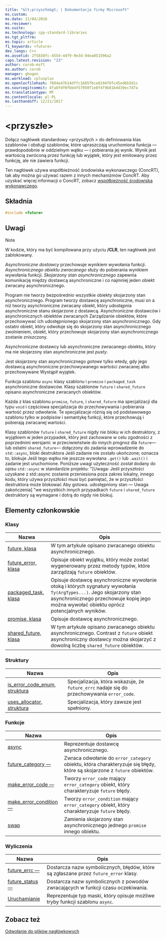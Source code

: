 ```yaml
---
title: "&lt;przyszłe&gt; | Dokumentacja firmy Microsoft"
ms.custom: 
ms.date: 11/04/2016
ms.reviewer: 
ms.suite: 
ms.technology: cpp-standard-libraries
ms.tgt_pltfrm: 
ms.topic: article
f1_keywords: <future>
dev_langs: C++
ms.assetid: 2f5830fc-455d-44f9-9e3d-94ea051596a2
caps.latest.revision: "23"
author: corob-msft
ms.author: corob
manager: ghogen
ms.workload: cplusplus
ms.openlocfilehash: 7894e47b14dffc1685fbce8194f0fc45ed6b5d1c
ms.sourcegitcommit: 8fa8fdf0fbb4f57950f1e8f4f9b81b4d39ec7d7a
ms.translationtype: MT
ms.contentlocale: pl-PL
ms.lasthandoff: 12/21/2017
---
```

# <a name="ltfuturegt"></a>&lt;przyszłe&gt;
Dołącz nagłówek standardowy \<przyszłych > do definiowania klas szablonów i obsługi szablonów, które upraszczają uruchomiona funkcja — prawdopodobnie w oddzielnym wątku — i pobierania jej wynik. Wynik jest wartością zwróconą przez funkcję lub wyjątek, który jest emitowany przez funkcję, ale nie zawiera funkcji.  
  
 Ten nagłówek używa współbieżność środowiska wykonawczego (ConcRT), tak aby można go używać razem z innych mechanizmów ConcRT. Aby uzyskać więcej informacji o ConcRT, zobacz [współbieżność środowiska wykonawczego](../parallel/concrt/concurrency-runtime.md).  
  
## <a name="syntax"></a>Składnia  
  
```cpp  
#include <future>  
```  
  
## <a name="remarks"></a>Uwagi  
  
> [!NOTE]
>  W kodzie, który ma być kompilowana przy użyciu **/CLR**, ten nagłówek jest zablokowany.  
  
 *Asynchroniczne dostawcy* przechowuje wynikiem wywołania funkcji. *Asynchronicznego obiektu zwracanego* służy do pobierania wynikiem wywołania funkcji. *Skojarzony stan asynchronicznego* zapewnia komunikację między dostawcą asynchroniczne i co najmniej jeden obiekt zwracany asynchronicznego.  
  
 Program nie tworzy bezpośrednio wszystkie obiekty skojarzony stan asynchronicznego. Program tworzy dostawcę asynchroniczne, musi on a niż tworzy asynchroniczne zwracany obiekt, który udostępnia asynchroniczne stanu skojarzone z dostawcą. Asynchroniczne dostawców i asynchronicznych obiektów zwracanych Zarządzanie obiektów, które przechowywać ich udostępnionego skojarzony stan asynchronicznego. Gdy ostatni obiekt, który odwołuje się do skojarzony stan asynchronicznego zwolnieniem, obiekt, który przechowuje skojarzony stan asynchronicznego zostanie zniszczony.  
  
 Asynchroniczne dostawcy lub asynchroniczne zwracanego obiektu, który ma nie skojarzony stan asynchroniczne jest *pusty*.  
  
 Jest skojarzony stan asynchronicznego *gotowe* tylko wtedy, gdy jego dostawcą asynchroniczne przechowywanego wartości zwracanej albo przechowywane Wystąpił wyjątek.  
  
 Funkcja szablonu `async` klasy szablonu i `promise` i `packaged_task` asynchroniczne dostawców. Klasy szablonów `future` i `shared_future` opisano asynchroniczne zwracanych obiektów.  
  
 Każda z klas szablonu `promise`, `future`, i `shared_future` ma specjalizacji dla typu `void` i częściowa specjalizacja do przechowywania i pobierania wartość przez odwołanie. Te specjalizacje różnią się od podstawowego szablonu tylko w podpisów i semantykę funkcji, które przechowują i pobierają zwracanej wartości.  
  
 Klasy szablonów `future` i `shared_future` nigdy nie bloku w ich destruktory, z wyjątkiem w jeden przypadek, który jest zachowane w celu zgodności z poprzednimi wersjami: w przeciwieństwie do innych prognoz dla `future`— lub ostatni `shared_future`— dołączony do zadania wprowadzenie do `std::async`, bloki destruktora Jeśli zadanie nie zostało ukończone; oznacza to, blokuje Jeśli tego wątku nie jeszcze wywołana `.get()` lub `.wait()` i zadanie jest uruchomione. Poniższe uwagi użyteczność został dodany do opisu `std::async` w standardzie projektu: "[Uwaga: Jeśli przyszłości uzyskane z std::async zostanie przeniesiona poza zakres lokalny, innego kodu, który używa przyszłości musi być pamiętać, że w przyszłości destruktora może blokować Aby gotowa. udostępniony stan — Uwaga zakończenia] "we wszystkich innych przypadkach `future` i `shared_future` destruktory są wymagane i dotrą do nigdy nie blokuj.  
  
## <a name="members"></a>Elementy członkowskie  
  
### <a name="classes"></a>Klasy  
  
|Nazwa|Opis|  
|----------|-----------------|  
|[future, klasa](../standard-library/future-class.md)|W tym artykule opisano zwracanego obiektu asynchronicznego.|  
|[future_error, klasa](../standard-library/future-error-class.md)|Opisuje obiekt wyjątku, który może zostać wygenerowany przez metody typów, które zarządzają `future` obiektów.|  
|[packaged_task, klasa](../standard-library/packaged-task-class.md)|Opisuje dostawcę asynchroniczne wywołanie otoką i których sygnatury wywołania `Ty(ArgTypes...)`. Jego skojarzony stan asynchronicznego przechowuje kopię jego można wywołać obiektu oprócz potencjalnych wyników.|  
|[promise, klasa](../standard-library/promise-class.md)|Opisuje dostawcę asynchronicznego.|  
|[shared_future, klasa](../standard-library/shared-future-class.md)|W tym artykule opisano zwracanego obiektu asynchronicznego. Contrast z `future` obiekt asynchroniczny dostawcy można skojarzyć z dowolną liczbę `shared_future` obiektów.|  
  
### <a name="structures"></a>Struktury  
  
|Nazwa|Opis|  
|----------|-----------------|  
|[is_error_code_enum, struktura](../standard-library/is-error-code-enum-structure.md)|Specjalizacja, która wskazuje, że `future_errc` nadaje się do przechowywania `error_code`.|  
|[uses_allocator, struktura](../standard-library/uses-allocator-structure.md)|Specjalizacja, który zawsze jest spełniony.|  
  
### <a name="functions"></a>Funkcje  
  
|Nazwa|Opis|  
|----------|-----------------|  
|[async](../standard-library/future-functions.md#async)|Reprezentuje dostawcę asynchronicznego.|  
|[future_category —](../standard-library/future-functions.md#future_category)|Zwraca odwołanie do `error_category` obiektu, która charakteryzuje się błędy, które są skojarzone z `future` obiektów.|  
|[make_error_code —](../standard-library/future-functions.md#make_error_code)|Tworzy `error_code` mający `error_category` obiekt, który charakteryzuje `future` błędy.|  
|[make_error_condition —](../standard-library/future-functions.md#make_error_condition)|Tworzy `error_condition` mający `error_category` obiekt, który charakteryzuje `future` błędy.|  
|[swap](../standard-library/future-functions.md#swap)|Zamienia skojarzony stan asynchronicznego jednego `promise` innego obiektu.|  
  
### <a name="enumerations"></a>Wyliczenia  
  
|Nazwa|Opis|  
|----------|-----------------|  
|[future_errc —](../standard-library/future-enums.md#future_errc)|Dostarcza nazw symbolicznych, błędów, które są zgłaszane przez `future_error` klasy.|  
|[future_status —](../standard-library/future-enums.md#future_status)|Dostarcza nazw symbolicznych z powodów zwracających w funkcji czasu oczekiwania.|  
|[Uruchamianie](../standard-library/future-enums.md#launch)|Reprezentuje typ maski, który opisuje możliwe tryby funkcji szablonu `async`.|  
  
## <a name="see-also"></a>Zobacz też  
 [Odwołanie do plików nagłówkowych](../standard-library/cpp-standard-library-header-files.md)



